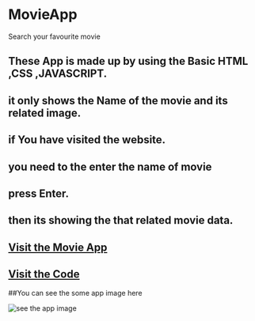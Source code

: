 # MovieApp
Search your favourite movie
## These App is made up by using the Basic HTML ,CSS ,JAVASCRIPT.
## it only shows the Name of the movie and its related image.
## if You have visited the website.
## you need to the enter the name of movie 
## press Enter.

## then its showing the that related movie data.

## [Visit the Movie App ](https://vaibhav-movie-app.netlify.app/)


##  [Visit the Code](https://github.com/mvaibhav131/MovieApp)


##You can see the some app image here

![ see the app image](https://user-images.githubusercontent.com/98808183/172421255-287465f8-4702-4780-a307-827412626f73.png)

